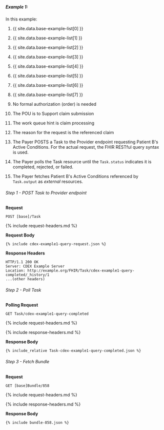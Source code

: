 
##### Example 1:

In this example:

1. {{ site.data.base-example-list[0] }}
1. {{ site.data.base-example-list[1] }}
1. {{ site.data.base-example-list[2] }}
1. {{ site.data.base-example-list[3] }}
1. {{ site.data.base-example-list[4] }}
1. {{ site.data.base-example-list[5] }}
1. {{ site.data.base-example-list[6] }}
1. {{ site.data.base-example-list[7] }}

1. No formal authorization (order) is needed
3. The POU is to Support claim submission
4. The work queue hint is claim processing
5. The reason for the request is the referenced claim
6. The Payer POSTS a Task to the Provider endpoint requesting Patient B's Active Conditions.  For the actual request, the FHIR RESTful query syntax is used.
7. The Payer polls the Task resource until the `Task.status` indicates it is completed, rejected, or failed.
8. The Payer fetches Patient B's Active Conditions referenced by `Task.output` as *external* resources.

###### Step 1 - POST Task to Provider endpoint

**Request**
~~~
POST [base]/Task
~~~

{% include request-headers.md %}

**Request Body**

~~~
{% include cdex-example1-query-request.json %}
~~~

**Response Headers**

~~~
HTTP/1.1 200 OK
Server: CDEX Example Server
Location: http://example.org/FHIR/Task/cdex-example1-query-completed/_history/1
...(other headers)
~~~

###### Step 2 - Poll Task

**Polling Request**
~~~
GET Task/cdex-example1-query-completed
~~~

{% include request-headers.md %}

{% include response-headers.md %}

**Response Body**

~~~
{% include_relative Task-cdex-example1-query-completed.json %}
~~~

###### Step 3 - Fetch Bundle

**Request**
~~~
GET [base]Bundle/858
~~~

{% include request-headers.md %}

{% include response-headers.md %}

**Response Body**

~~~
{% include bundle-858.json %}
~~~
